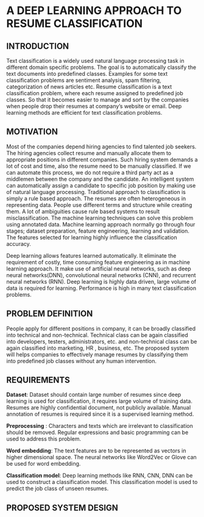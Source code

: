 # A DEEP LEARNING APPROACH TO RESUME CLASSIFICATION
## INTRODUCTION

Text classification is a widely used natural language processing task in different domain specific problems. The goal is to automatically classify the text documents into predefined classes. Examples for some text classification problems are sentiment analysis, spam filtering, categorization of news articles etc. Resume classification is a text classification problem, where each resume assigned to predefined job classes. So that it becomes easier to manage and sort by the companies when people drop their resumes at company’s website or email. Deep learning methods are efficient for text classification problems. 

## MOTIVATION

Most of the companies depend hiring agencies to find talented job seekers. The hiring agencies collect resume and manually  allocate them to appropriate positions in different companies.  Such hiring system demands a lot of cost and time, also the resume need to be manually classified. If we can automate this process, we do not require a third party act as a middlemen between the company and the candidate. An intelligent system can automatically assign a candidate to specific job position by making use of natural language processing. Traditional approach to classification is simply a rule based approach.  The resumes are often heterogeneous in representing data. People use different terms and structure while creating them. A lot of ambiguities cause rule based systems to result misclassification. The  machine learning techniques can solve this problem using annotated data. Machine learning approach normally go through four stages; dataset preparation, feature engineering, learning and validation. The features selected for learning highly influence the classification accuracy. 

Deep learning allows features learned automatically. It eliminate the requirement of costly, time consuming feature engineering as in machine learning approach. It make use of artificial neural networks, such as deep neural networks(DNN), convolutional neural networks (CNN), and recurrent neural networks (RNN).  Deep learning is highly data driven, large volume of data is required for learning. Performance is high in many text classification problems.


## PROBLEM DEFINITION

People apply for different positions in company, it can be broadly classified into technical and non-technical. Technical class can be again classified into developers, testers, administrators, etc. and non-technical class can be again classified into marketing, HR , business, etc. The proposed system will helps companies to effectively manage resumes by classifying them into predefined job classes without any human intervention.

## REQUIREMENTS

**Dataset**: Dataset should contain large number of resumes since deep learning is used for classification, it requires large volume of training data. Resumes are highly confidential document, not publicly available. Manual annotation of resumes is required since it is a supervised learning method.

**Preprocessing** : Characters and texts which are irrelevant to classification should be removed. Regular expressions and basic programming can be used to address this problem.

**Word embedding**: The text features are to be represented as vectors in higher dimensional space. The neural networks like Word2Vec or Glove can be used for word embedding.

**Classification model**: Deep learning methods like RNN, CNN, DNN can be used to construct a classification model. This classification model is used to predict the job class of unseen resumes.

## PROPOSED SYSTEM DESIGN
